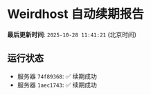 # Weirdhost 自动续期报告

**最后更新时间**: `2025-10-28 11:41:21` (北京时间)

## 运行状态

- 服务器 `74f89368`: ✅ 续期成功
- 服务器 `1aec1743`: ✅ 续期成功
